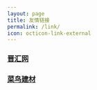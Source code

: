 ```yaml
---
layout: page
title: 友情链接
permalink: /link/
icon: octicon-link-external
---
```


### [晋汇网](http://www.jhw518.com/)

### [菜鸟建材](http://www.cainiaoboon.com)

